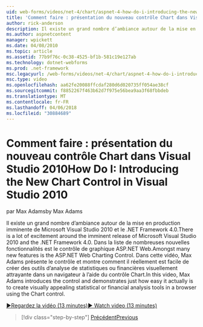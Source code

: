 ```yaml
---
uid: web-forms/videos/net-4/chart/aspnet-4-how-do-i-introducing-the-new-chart-control-in-visual-studio-2010
title: 'Comment faire : présentation du nouveau contrôle Chart dans Visual Studio 2010 | Documents Microsoft'
author: rick-anderson
description: Il existe un grand nombre d’ambiance autour de la mise en production imminente de Microsoft Visual Studio 2010 et le .NET Framework 4.0. Dans la liste de nombreuses nouvelles fonctionnalités est ASP.NET...
ms.author: aspnetcontent
manager: wpickett
ms.date: 04/08/2010
ms.topic: article
ms.assetid: 77b9f76c-0c38-4525-bf1b-581c19e127ab
ms.technology: dotnet-webforms
ms.prod: .net-framework
msc.legacyurl: /web-forms/videos/net-4/chart/aspnet-4-how-do-i-introducing-the-new-chart-control-in-visual-studio-2010
msc.type: video
ms.openlocfilehash: aa62fe20088ffcdaf280d6d020735ff054ae38cf
ms.sourcegitcommit: f8852267f463b62d7f975e56bea9aa3f68fbbdeb
ms.translationtype: MT
ms.contentlocale: fr-FR
ms.lasthandoff: 04/06/2018
ms.locfileid: "30884689"
---
```

<a name="how-do-i-introducing-the-new-chart-control-in-visual-studio-2010"></a><span data-ttu-id="87fd8-104">Comment faire : présentation du nouveau contrôle Chart dans Visual Studio 2010</span><span class="sxs-lookup"><span data-stu-id="87fd8-104">How Do I: Introducing the New Chart Control in Visual Studio 2010</span></span>
====================
<span data-ttu-id="87fd8-105">par Max Adams</span><span class="sxs-lookup"><span data-stu-id="87fd8-105">by Max Adams</span></span>

<span data-ttu-id="87fd8-106">Il existe un grand nombre d’ambiance autour de la mise en production imminente de Microsoft Visual Studio 2010 et le .NET Framework 4.0.</span><span class="sxs-lookup"><span data-stu-id="87fd8-106">There is a lot of excitement around the imminent release of Microsoft Visual Studio 2010 and the .NET Framework 4.0.</span></span> <span data-ttu-id="87fd8-107">Dans la liste de nombreuses nouvelles fonctionnalités est le contrôle de graphique ASP.NET Web.</span><span class="sxs-lookup"><span data-stu-id="87fd8-107">Amongst many new features is the ASP.NET Web Charting Control.</span></span> <span data-ttu-id="87fd8-108">Dans cette vidéo, Max Adams présente le contrôle et montre comment il réellement est facile de créer des outils d’analyse de statistiques ou financières visuellement attrayante dans un navigateur à l’aide du contrôle Chart.</span><span class="sxs-lookup"><span data-stu-id="87fd8-108">In this video, Max Adams introduces the control and demonstrates just how easy it actually is to create visually appealing statistical or financial analysis tools in a browser using the Chart control.</span></span>

[<span data-ttu-id="87fd8-109">&#9654;Regardez la vidéo (13 minutes)</span><span class="sxs-lookup"><span data-stu-id="87fd8-109">&#9654; Watch video (13 minutes)</span></span>](https://channel9.msdn.com/Blogs/ASP-NET-Site-Videos/aspnet-4-how-do-i-introducing-the-new-chart-control-in-visual-studio-2010)

> [!div class="step-by-step"]
> [<span data-ttu-id="87fd8-110">Précédent</span><span class="sxs-lookup"><span data-stu-id="87fd8-110">Previous</span></span>](aspnet-4-quick-hit-chart-control.md)
